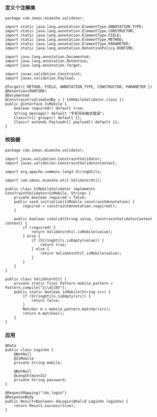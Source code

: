 
    
###     定义个注解类
    
    package com.imooc.miaosha.validator;
    
    import static java.lang.annotation.ElementType.ANNOTATION_TYPE;
    import static java.lang.annotation.ElementType.CONSTRUCTOR;
    import static java.lang.annotation.ElementType.FIELD;
    import static java.lang.annotation.ElementType.METHOD;
    import static java.lang.annotation.ElementType.PARAMETER;
    import static java.lang.annotation.RetentionPolicy.RUNTIME;
    
    import java.lang.annotation.Documented;
    import java.lang.annotation.Retention;
    import java.lang.annotation.Target;
    
    import javax.validation.Constraint;
    import javax.validation.Payload;
    
    @Target({ METHOD, FIELD, ANNOTATION_TYPE, CONSTRUCTOR, PARAMETER })
    @Retention(RUNTIME)
    @Documented
    @Constraint(validatedBy = { IsMobileValidator.class })
    public @interface IsMobile {
    	boolean required() default true;
    	String message() default "手机号码格式错误";
    	Class<?>[] groups() default {};
    	Class<? extends Payload>[] payload() default {};
    }
    
###     校验器
    
    package com.imooc.miaosha.validator;
    
    import javax.validation.ConstraintValidator;
    import javax.validation.ConstraintValidatorContext;
    
    import org.apache.commons.lang3.StringUtils;
    
    import com.imooc.miaosha.util.ValidatorUtil;
    
    public class IsMobileValidator implements ConstraintValidator<IsMobile, String> {
        private boolean required = false;
        public void initialize(IsMobile constraintAnnotation) {
        	required = constraintAnnotation.required();
        }
        
        public boolean isValid(String value, ConstraintValidatorContext context) {
        	if (required) {
        		return ValidatorUtil.isMobile(value);
        	} else {
        		if (StringUtils.isEmpty(value)) {
        			return true;
        		} else {
        			return ValidatorUtil.isMobile(value);
        		}
        	}
        }
    }
    
    public class ValidatorUtil {
    	private static final Pattern mobile_pattern = Pattern.compile("1\\d{10}");
    	public static boolean isMobile(String src) {
    		if (StringUtils.isEmpty(src)) {
    			return false;
    		}
    		Matcher m = mobile_pattern.matcher(src);
    		return m.matches();
    	}
    }
    
###     应用
    @Data
    public class LoginVo {
    	@NotNull
    	@IsMobile
    	private String mobile;
    	
    	@NotNull
    	@Length(min=32)
    	private String password;
    }

    @RequestMapping("/do_login")
	@ResponseBody
	public Result<Boolean> doLogin(@Valid LoginVo loginVo) {
		return Result.success(true);
	}